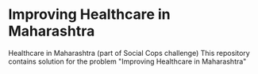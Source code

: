 # Improving Healthcare in Maharashtra
Healthcare in Maharashtra (part of Social Cops challenge)
This repository contains solution for the problem "Improving Healthcare in Maharashtra"

